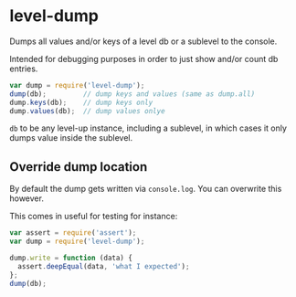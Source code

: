 # level-dump

Dumps all values and/or keys of a level db or a sublevel to the console.

Intended for debugging purposes in order to just show and/or count db entries.

```js
var dump = require('level-dump');
dump(db);         // dump keys and values (same as dump.all)
dump.keys(db);    // dump keys only
dump.values(db);  // dump values onlye 
```

`db` to be any level-up instance, including a sublevel, in which cases it only dumps value inside the sublevel.

## Override dump location

By default the dump gets written via `console.log`. You can overwrite this however.

This comes in useful for testing for instance:

```js
var assert = require('assert');
var dump = require('level-dump');

dump.write = function (data) {
  assert.deepEqual(data, 'what I expected'); 
};
dump(db);
```
